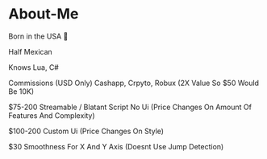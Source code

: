 # About-Me

Born in the USA 🦅

Half Mexican

Knows Lua, C# 

Commissions (USD Only) Cashapp, Crpyto, Robux (2X Value So $50 Would Be 10K)

$75-200 Streamable / Blatant Script No Ui (Price Changes On Amount Of Features And Complexity)

$100-200 Custom Ui (Price Changes On Style)

$30 Smoothness For X And Y Axis (Doesnt Use Jump Detection)
